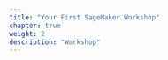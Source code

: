 ```yaml
---
title: "Your First SageMaker Workshop"
chapter: true
weight: 2
description: "Workshop"
---
```







